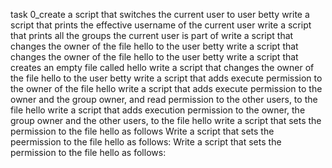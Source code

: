  task 0_create a script that switches the current user to user betty
write a script that prints the effective username of the current user
write a script that prints all the groups the current user is part of
write a script that changes the owner of the file hello to the user betty
write a script that changes the owner of the file hello to the user betty
write a script that creates an empty file called hello
write a script that changes the owner of the file hello to the user betty
write a script that adds execute permission to the owner of the file hello
write a script that adds execute permission to the owner and the group owner, and read permission to the other users, to the file hello
write a script that adds execution permission to the owner, the group owner and the other users, to the file hello
write a script that sets the permission to the file hello as follows
Write a script that sets the peermission to the file hello as follows:
Write a script that sets the permission to the file hello as follows:

